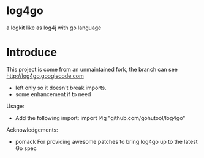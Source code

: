 # log4go
a logkit like as log4j with go language

# Introduce
This project is come from an unmaintained fork, the branch can see http://log4go.googlecode.com

- left only so it doesn't break imports.
- some enhancement if to need 


Usage:
- Add the following import:
import l4g "github.com/gohutool/log4go"

Acknowledgements:
- pomack
  For providing awesome patches to bring log4go up to the latest Go spec